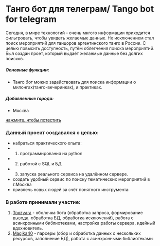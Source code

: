 # Танго бот для телеграм/ Tango bot for telegram
Сегодня, в мире технологий - очень мнгого информации приходится фильтровать, чтобы увидеть желаемые данные. Не исключением стал поиск мероприятий для танцоров аргентинского танго в России. С целью повысить доступность, путём облегчения поиска мероприятий. Был создан проет, который выдаёт желаемые данные без долгих поисков. 

##### Основные функции:
* Танго бот можно задействовать для поиска информации о милонгах(танго-вечеринках), и практиках.

##### Добавленные города:
* Москва

[нажмите, чтобы потестить](https://t.me/BoTangoBot)

### Данный проект создавался с целью: 
* набраться практического опыта:
* 1. программирования на python
* 2. работой с SQL и БД
* 3. запуска реального сервиса на удалённом сервере.
* создать удобный сервис по поиску тематических мероприятий в г.Москва
* привлечь новых людей за счёт понятного инструмента

### В работе принимали участие: 
1. [Toozyara](https://github.com/Toozyara) - оболочка бота (обработка запроса, формирование вывода, обработка БД, обработка исключений), работа с асинхронными библиотеками, настройка работы сервера, идейный вдохновитель. 
2. [Magika40](https://github.com/magika40) - парсеры (сбор и обработка данных с нескольких ресурсов, заполнение БД), работа с асинхронными библиотеками
